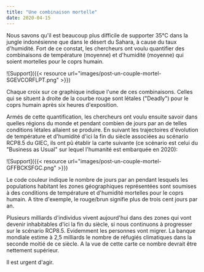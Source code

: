 ```yaml
---
title: "Une combinaison mortelle"
date: 2020-04-15
---
```

Nous savons qu'il est beaucoup plus difficile de supporter 35°C dans la jungle indonésienne que dans le désert du Sahara, à cause du taux d'humidité. Fort de ce constat, les chercheurs ont voulu quantifier des combinaisons de température (moyenne) et d'humidité (moyenne) qui soient mortelles pour le coprs humain.

![Support]({{< resource url="images/post-un-couple-mortel-SGEVCORFLPT.png" >}})

Chaque croix sur ce graphique indique l'une de ces combinaisons. Celles qui se situent à droite de la courbe rouge sont létales ("Deadly") pour le coprs humain après six heures d'exposition. 

Armés de cette quantification, les chercheurs ont voulu ensuite savoir dans quelles régions du monde et pendant combien de jours par an de telles conditions létales allaient se produire. En suivant les trajectoires d'évolution de température et d'humidité d'ici la fin du siècle associées au scénario RCP8.5 du GIEC, ils ont pû établir la carte suivante (ce scénario est celui du "Business as Usual" sur lequel l'humanité est embarquée en 2020):

![Support]({{< resource url="images/post-un-couple-mortel-GFFBCKSFGC.png" >}})

Le code couleur indique le nombre de jours par an pendant lesquels les populations habitant les zones géographiques représentées sont soumises à des conditions de température et d'humidité mortelles pour le coprs humain. A titre d'exemple, le rouge/brun signifie plus de trois cent jours par an. 

Plusieurs milliards d'individus vivent aujourd'hui dans des zones qui vont devenir inhabitables d'ici la fin du siècle, si nous continuons à progresser sur le scénario RCP8.5. Evidemment les personnes vont migrer. La banque mondiale estime à 2,5 milliards le nombre de réfugiés climatiques dans la seconde moitié de ce siècle. A la vue de cette carte ce nombre devrait être nettement supérieur.

Il est urgent d'agir.



